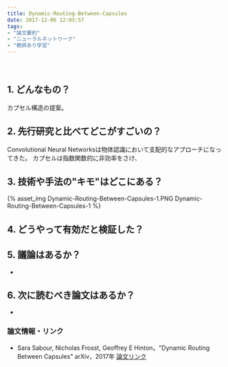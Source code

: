 ```yaml
---
title: Dynamic-Routing-Between-Capsules
date: 2017-12-06 12:03:57
tags:
- "論文要約"
- "ニューラルネットワーク"
- "教師あり学習"
---
```


　　
## 1. どんなもの？
カプセル構造の提案。

## 2. 先行研究と比べてどこがすごいの？
Convolutional Neural Networksは物体認識において支配的なアプローチになってきた。
カプセルは指数関数的に非効率をさけ、

## 3. 技術や手法の"キモ"はどこにある？
{% asset_img Dynamic-Routing-Between-Capsules-1.PNG Dynamic-Routing-Between-Capsules-1 %}

## 4. どうやって有効だと検証した？

## 5. 議論はあるか？
- 

## 6. 次に読むべき論文はあるか？
- 

### 論文情報・リンク
* Sara Sabour, Nicholas Frosst, Geoffrey E Hinton，"Dynamic Routing Between Capsules" arXiv，2017年 [論文リンク](https://arxiv.org/abs/1710.09829)
